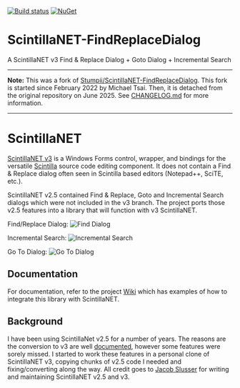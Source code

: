 ﻿[![Build status](https://github.com/huanlin/ScintillaNET-FindReplaceDialog/actions/workflows/build-release.yml/badge.svg)](https://github.com/huanlin/ScintillaNET-FindReplaceDialog/actions/workflows/build-release.yml)
[![NuGet](https://img.shields.io/nuget/v/ScintillaNET_FindReplaceDialog-huanlin.svg)](https://www.nuget.org/packages/ScintillaNET_FindReplaceDialog-huanlin/)

# ScintillaNET-FindReplaceDialog

A ScintillaNET v3 Find &amp; Replace Dialog + Goto Dialog + Incremental Search

---

**Note:** This was a fork of [Stumpii/ScintillaNET-FindReplaceDialog](https://github.com/Stumpii/ScintillaNET-FindReplaceDialog). This fork is started since February 2022 by Michael Tsai. Then, it is detached from the original repository on June 2025. See [CHANGELOG.md](CHANGELOG.md) for more information.

---

# ScintillaNET

[ScintillaNET v3](https://github.com/jacobslusser/ScintillaNET) is a Windows Forms control, wrapper, and bindings for the versatile [Scintilla](http://www.scintilla.org/) source code editing component. It does not contain a Find & Replace dialog often seen in Scintilla based editors (Notepad++, SciTE, etc.).

ScintillaNET v2.5 contained Find & Replace, Goto and Incremental Search dialogs which were not included in the v3 branch. The project ports those v2.5 features into a library that will function with v3 ScintillaNET.

Find/Replace Dialog:
![Find Dialog](https://github.com/Stumpii/ScintillaNET-FindReplaceDialog/wiki/images/Find-Dialog.png)

Incremental Search:
![Incremental Search](https://github.com/Stumpii/ScintillaNET-FindReplaceDialog/wiki/images/Incremental-Search.png)

Go To Dialog:
![Go To Dialog](https://github.com/Stumpii/ScintillaNET-FindReplaceDialog/wiki/images/Go-To-Line-Dialog.png)

## Documentation

For documentation, refer to the project [Wiki](https://github.com/Stumpii/ScintillaNET-FindReplaceDialog/wiki) which has examples of how to integrate this library with ScintillaNET.

## Background

I have been using ScintillaNet v2.5 for a number of years. The reasons are the conversion to v3 are well [documented](https://github.com/jacobslusser/ScintillaNET#background), however some features were sorely missed. I started to work these features in a personal clone of ScintillaNET v3, copying chunks of v2.5 code I needed and fixing/converting along the way. All credit goes to [Jacob Slusser](https://github.com/jacobslusser) for writing and maintaining ScintillaNET v2.5 and v3.
